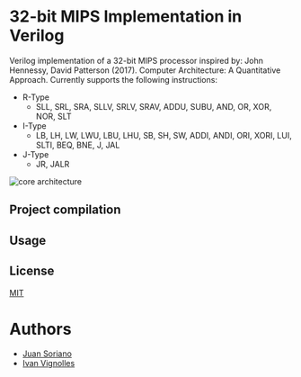 # 32-bit MIPS Implementation in Verilog

Verilog implementation of a 32-bit MIPS processor inspired by: John Hennessy, David Patterson (2017). Computer Architecture: A Quantitative Approach. 
Currently supports the following instructions:
* R-Type
    * SLL, SRL, SRA, SLLV, SRLV, SRAV, ADDU, SUBU, AND, OR, XOR, NOR, SLT
* I-Type
    * LB, LH, LW, LWU, LBU, LHU, SB, SH, SW, ADDI, ANDI, ORI, XORI, LUI, SLTI, BEQ, BNE, J, JAL
* J-Type
    * JR, JALR
    
 ![core architecture](doc/instr_decoder.png)

## Project compilation



## Usage



## License
[MIT](https://choosealicense.com/licenses/mit/)

# Authors

* [Juan Soriano](https://www.github.com/SorianoJuan)
* [Ivan Vignolles](https://www.github.com/ivanvig)
